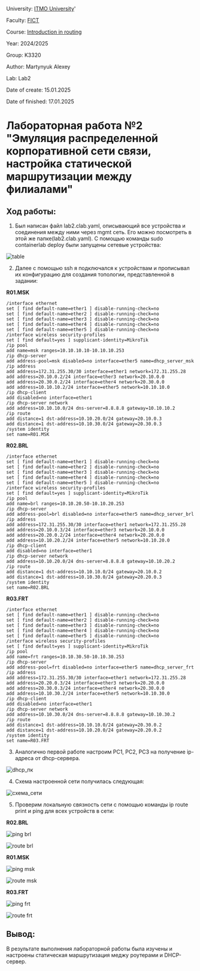 
University: [ITMO University](https://itmo.ru/ru/)'

Faculty: [FICT](https://fict.itmo.ru)

Course: [Introduction in routing](https://github.com/itmo-ict-faculty/introduction-in-routing)

Year: 2024/2025

Group: K3320

Author: Martynyuk Alexey

Lab: Lab2

Date of create: 15.01.2025

Date of finished: 17.01.2025

# Лабораторная работа №2 "Эмуляция распределенной корпоративной сети связи, настройка статической маршрутизации между филиалами"

## Ход работы:

1. Был написан файл lab2.clab.yaml, описывающий все устройства и соединения между ними через mgmt сеть. Его можно посмотреть в этой же папке(lab2.clab.yaml). С помощью команды sudo containerlab deploy были запущены сетевые устройства:

![table](./assets/table.png)


2. Далее с помощью ssh я подключался к устройствам и прописывал их конфигурацию для создания топологии, представленной в задании:

**R01.MSK**

```
/interface ethernet
set [ find default-name=ether1 ] disable-running-check=no
set [ find default-name=ether2 ] disable-running-check=no
set [ find default-name=ether3 ] disable-running-check=no
set [ find default-name=ether4 ] disable-running-check=no
set [ find default-name=ether5 ] disable-running-check=no
/interface wireless security-profiles
set [ find default=yes ] supplicant-identity=MikroTik
/ip pool
add name=msk ranges=10.10.10.10-10.10.10.253
/ip dhcp-server
add address-pool=msk disabled=no interface=ether5 name=dhcp_server_msk
/ip address
add address=172.31.255.30/30 interface=ether1 network=172.31.255.28
add address=20.10.0.2/24 interface=ether3 network=20.10.0.0
add address=20.30.0.2/24 interface=ether4 network=20.30.0.0
add address=10.10.10.2/24 interface=ether5 network=10.10.10.0
/ip dhcp-client
add disabled=no interface=ether1
/ip dhcp-server network
add address=10.10.10.0/24 dns-server=8.8.8.8 gateway=10.10.10.2
/ip route
add distance=1 dst-address=10.10.20.0/24 gateway=20.10.0.3
add distance=1 dst-address=10.10.30.0/24 gateway=20.30.0.3
/system identity
set name=R01.MSK
```

**R02.BRL**

```
/interface ethernet
set [ find default-name=ether1 ] disable-running-check=no
set [ find default-name=ether2 ] disable-running-check=no
set [ find default-name=ether3 ] disable-running-check=no
set [ find default-name=ether4 ] disable-running-check=no
set [ find default-name=ether5 ] disable-running-check=no
/interface wireless security-profiles
set [ find default=yes ] supplicant-identity=MikroTik
/ip pool
add name=brl ranges=10.10.20.50-10.10.20.253
/ip dhcp-server
add address-pool=brl disabled=no interface=ether5 name=dhcp_server_brl
/ip address
add address=172.31.255.30/30 interface=ether1 network=172.31.255.28
add address=20.10.0.3/24 interface=ether3 network=20.10.0.0
add address=20.20.0.2/24 interface=ether4 network=20.20.0.0
add address=10.10.20.2/24 interface=ether5 network=10.10.20.0
/ip dhcp-client
add disabled=no interface=ether1
/ip dhcp-server network
add address=10.10.20.0/24 dns-server=8.8.8.8 gateway=10.10.20.2
/ip route
add distance=1 dst-address=10.10.10.0/24 gateway=20.10.0.2
add distance=1 dst-address=10.10.30.0/24 gateway=20.20.0.3
/system identity
set name=R02.BRL
```

**R03.FRT**

```
/interface ethernet
set [ find default-name=ether1 ] disable-running-check=no
set [ find default-name=ether2 ] disable-running-check=no
set [ find default-name=ether3 ] disable-running-check=no
set [ find default-name=ether4 ] disable-running-check=no
set [ find default-name=ether5 ] disable-running-check=no
/interface wireless security-profiles
set [ find default=yes ] supplicant-identity=MikroTik
/ip pool
add name=frt ranges=10.10.30.50-10.10.30.253
/ip dhcp-server
add address-pool=frt disabled=no interface=ether5 name=dhcp_server_frt
/ip address
add address=172.31.255.30/30 interface=ether1 network=172.31.255.28
add address=20.20.0.3/24 interface=ether3 network=20.20.0.0
add address=20.30.0.3/24 interface=ether4 network=20.30.0.0
add address=10.10.30.2/24 interface=ether5 network=10.10.30.0
/ip dhcp-client
add disabled=no interface=ether1
/ip dhcp-server network
add address=10.10.30.0/24 dns-server=8.8.8.8 gateway=10.10.30.2
/ip route
add distance=1 dst-address=10.10.10.0/24 gateway=20.30.0.2
add distance=1 dst-address=10.10.20.0/24 gateway=20.20.0.2
/system identity
set name=R03.FRT
```

3. Аналогично первой работе настроим PC1, PC2, PC3 на получение ip-адреса от dhcp-сервера.

![dhcp_пк](./assets/dhcp_pc.png)

4. Схема настроенной сети получилась следующая:
   
![схема_сети](./assets/overview.png)
   
5. Проверим локальную связность сети с помощью команды ip route print и ping для всех устройств в сети:

**R02.BRL**

![ping brl](./assets/brl_ping.png)

![route brl](./assets/brl_route.png)


**R01.MSK**

![ping msk](./assets/msk_ping.png)

![route msk](./assets/brl_route.png)

**R03.FRT**

![ping frt](./assets/frt_ping.png)

![route frt](./assets/frt_route.png)


## Вывод:

В результате выполнения лабораторной работы была изучены и настроены статическая маршрутизация меджу роутерами и DHCP-сервер.